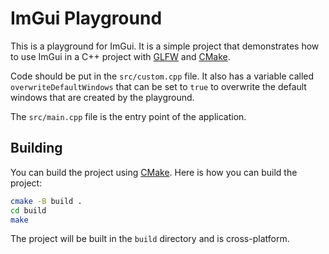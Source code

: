 # ImGui Playground

This is a playground for ImGui. It is a simple project that demonstrates how to use ImGui in a C++ project with [GLFW](https://www.glfw.org/) and [CMake](https://cmake.org/).

Code should be put in the `src/custom.cpp` file. It also has a variable called `overwriteDefaultWindows` that can be set to `true` to overwrite the default windows that are created by the playground.

The `src/main.cpp` file is the entry point of the application.

## Building
You can build the project using [CMake](https://cmake.org/). Here is how you can build the project:
```bash
cmake -B build .
cd build
make
```

The project will be built in the `build` directory and is cross-platform.
